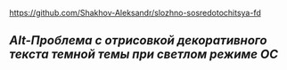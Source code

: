 https://github.com/Shakhov-Aleksandr/slozhno-sosredotochitsya-fd

## **_Alt-Проблема с отрисовкой декоративного текста темной темы при светлом режиме ОС_**
